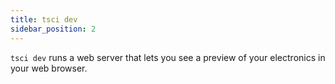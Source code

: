 ```yaml
---
title: tsci dev
sidebar_position: 2
---
```


`tsci dev` runs a web server that lets you see a preview of your electronics
in your web browser.
